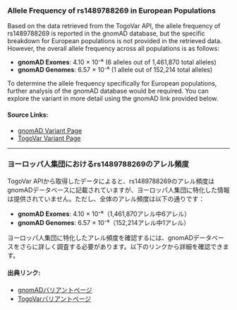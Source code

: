### Allele Frequency of rs1489788269 in European Populations

Based on the data retrieved from the TogoVar API, the allele frequency of rs1489788269 is reported in the gnomAD database, but the specific breakdown for European populations is not provided in the retrieved data. However, the overall allele frequency across all populations is as follows:

- **gnomAD Exomes**: 4.10 × 10⁻⁶ (6 alleles out of 1,461,870 total alleles)
- **gnomAD Genomes**: 6.57 × 10⁻⁶ (1 allele out of 152,214 total alleles)

To determine the allele frequency specifically for European populations, further analysis of the gnomAD database would be required. You can explore the variant in more detail using the gnomAD link provided below.

#### Source Links:
- [gnomAD Variant Page](https://gnomad.broadinstitute.org/variant/17-8111519-T-C?dataset=gnomad_r4)
- [TogoVar Variant Page](https://togovar.org/variant/17-8111519-T-C)

---

### ヨーロッパ人集団におけるrs1489788269のアレル頻度

TogoVar APIから取得したデータによると、rs1489788269のアレル頻度はgnomADデータベースに記載されていますが、ヨーロッパ人集団に特化した情報は提供されていません。ただし、全体のアレル頻度は以下の通りです：

- **gnomAD Exomes**: 4.10 × 10⁻⁶（1,461,870アレル中6アレル）
- **gnomAD Genomes**: 6.57 × 10⁻⁶（152,214アレル中1アレル）

ヨーロッパ人集団に特化したアレル頻度を確認するには、gnomADデータベースをさらに詳しく調査する必要があります。以下のリンクから詳細を確認できます。

#### 出典リンク:
- [gnomADバリアントページ](https://gnomad.broadinstitute.org/variant/17-8111519-T-C?dataset=gnomad_r4)
- [TogoVarバリアントページ](https://togovar.org/variant/17-8111519-T-C)